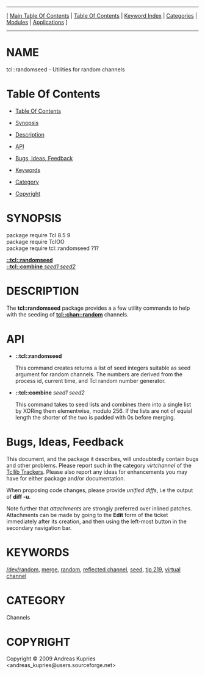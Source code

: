 
[//000000001]: # (tcl::randomseed \- Reflected/virtual channel support)
[//000000002]: # (Generated from file 'randseed\.man' by tcllib/doctools with format 'markdown')
[//000000003]: # (Copyright &copy; 2009 Andreas Kupries <andreas\_kupries@users\.sourceforge\.net>)
[//000000004]: # (tcl::randomseed\(n\) 1 tcllib "Reflected/virtual channel support")

<hr> [ <a href="../../../../toc.md">Main Table Of Contents</a> &#124; <a
href="../../../toc.md">Table Of Contents</a> &#124; <a
href="../../../../index.md">Keyword Index</a> &#124; <a
href="../../../../toc0.md">Categories</a> &#124; <a
href="../../../../toc1.md">Modules</a> &#124; <a
href="../../../../toc2.md">Applications</a> ] <hr>

# NAME

tcl::randomseed \- Utilities for random channels

# <a name='toc'></a>Table Of Contents

  - [Table Of Contents](#toc)

  - [Synopsis](#synopsis)

  - [Description](#section1)

  - [API](#section2)

  - [Bugs, Ideas, Feedback](#section3)

  - [Keywords](#keywords)

  - [Category](#category)

  - [Copyright](#copyright)

# <a name='synopsis'></a>SYNOPSIS

package require Tcl 8\.5 9  
package require TclOO  
package require tcl::randomseed ?1?  

[__::tcl::randomseed__](#1)  
[__::tcl::combine__ *seed1* *seed2*](#2)  

# <a name='description'></a>DESCRIPTION

The __tcl::randomseed__ package provides a a few utility commands to help
with the seeding of __[tcl::chan::random](tcllib\_random\.md)__ channels\.

# <a name='section2'></a>API

  - <a name='1'></a>__::tcl::randomseed__

    This command creates returns a list of seed integers suitable as seed
    argument for random channels\. The numbers are derived from the process id,
    current time, and Tcl random number generator\.

  - <a name='2'></a>__::tcl::combine__ *seed1* *seed2*

    This command takes to seed lists and combines them into a single list by
    XORing them elementwise, modulo 256\. If the lists are not of equial length
    the shorter of the two is padded with 0s before merging\.

# <a name='section3'></a>Bugs, Ideas, Feedback

This document, and the package it describes, will undoubtedly contain bugs and
other problems\. Please report such in the category *virtchannel* of the
[Tcllib Trackers](http://core\.tcl\.tk/tcllib/reportlist)\. Please also report
any ideas for enhancements you may have for either package and/or documentation\.

When proposing code changes, please provide *unified diffs*, i\.e the output of
__diff \-u__\.

Note further that *attachments* are strongly preferred over inlined patches\.
Attachments can be made by going to the __Edit__ form of the ticket
immediately after its creation, and then using the left\-most button in the
secondary navigation bar\.

# <a name='keywords'></a>KEYWORDS

[/dev/random](\.\./\.\./\.\./\.\./index\.md\#\_dev\_random),
[merge](\.\./\.\./\.\./\.\./index\.md\#merge),
[random](\.\./\.\./\.\./\.\./index\.md\#random), [reflected
channel](\.\./\.\./\.\./\.\./index\.md\#reflected\_channel),
[seed](\.\./\.\./\.\./\.\./index\.md\#seed), [tip
219](\.\./\.\./\.\./\.\./index\.md\#tip\_219), [virtual
channel](\.\./\.\./\.\./\.\./index\.md\#virtual\_channel)

# <a name='category'></a>CATEGORY

Channels

# <a name='copyright'></a>COPYRIGHT

Copyright &copy; 2009 Andreas Kupries <andreas\_kupries@users\.sourceforge\.net>
